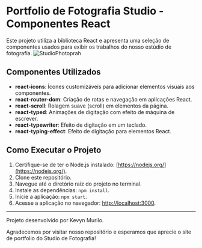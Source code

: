 # Portfolio de Fotografia Studio - Componentes React

Este projeto utiliza a biblioteca React e apresenta uma seleção de componentes usados para exibir os trabalhos do nosso estúdio de fotografia.
![StudioPhotoprah](https://github.com/KevynMurilo/StudioPhotoprah/assets/132490286/bd8143be-1d1e-4da9-a7ba-f56fa5b4611b)


## Componentes Utilizados

- **react-icons**: Ícones customizáveis para adicionar elementos visuais aos componentes.
- **react-router-dom**: Criação de rotas e navegação em aplicações React.
- **react-scroll**: Rolagem suave (scroll) em elementos da página.
- **react-typed**: Animações de digitação com efeito de máquina de escrever.
- **react-typewriter**: Efeito de digitação em um teclado.
- **react-typing-effect**: Efeito de digitação para elementos React.

## Como Executar o Projeto

1. Certifique-se de ter o Node.js instalado: [https://nodejs.org/](https://nodejs.org/).
2. Clone este repositório.
3. Navegue até o diretório raiz do projeto no terminal.
4. Instale as dependências: `npm install`.
5. Inicie a aplicação: `npm start`.
6. Acesse a aplicação no navegador: [http://localhost:3000](http://localhost:3000).

---

Projeto desenvolvido por Kevyn Murilo.

Agradecemos por visitar nosso repositório e esperamos que aprecie o site de portfolio do Studio de Fotografia!
